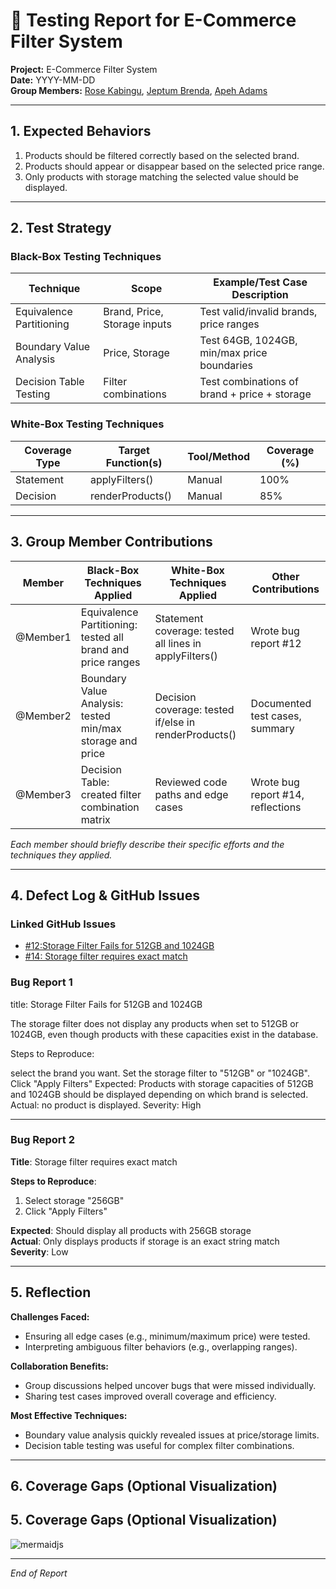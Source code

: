 # 🧪 Testing Report for E-Commerce Filter System

**Project:** E-Commerce Filter System  
**Date:** YYYY-MM-DD  
**Group Members:** [Rose Kabingu](), [Jeptum Brenda](https://github.com/bjeptum), [Apeh Adams](https://github.com/adamsap1)

---

## 1. Expected Behaviors

1. Products should be filtered correctly based on the selected brand.
2. Products should appear or disappear based on the selected price range.
3. Only products with storage matching the selected value should be displayed.

---

## 2. Test Strategy

### Black-Box Testing Techniques

| Technique                | Scope                        | Example/Test Case Description                 |
|--------------------------|------------------------------|----------------------------------------------|
| Equivalence Partitioning | Brand, Price, Storage inputs | Test valid/invalid brands, price ranges      |
| Boundary Value Analysis  | Price, Storage               | Test 64GB, 1024GB, min/max price boundaries  |
| Decision Table Testing   | Filter combinations          | Test combinations of brand + price + storage |

### White-Box Testing Techniques

| Coverage Type   | Target Function(s)     | Tool/Method | Coverage (%) |
|-----------------|-----------------------|-------------|--------------|
| Statement       | applyFilters()        | Manual      | 100%         |
| Decision        | renderProducts()      | Manual      | 85%          |

---

## 3. Group Member Contributions

| Member    | Black-Box Techniques Applied          | White-Box Techniques Applied         | Other Contributions                |
|-----------|--------------------------------------|-------------------------------------|------------------------------------|
| @Member1  | Equivalence Partitioning: tested all brand and price ranges | Statement coverage: tested all lines in applyFilters() | Wrote bug report #12               |
| @Member2  | Boundary Value Analysis: tested min/max storage and price | Decision coverage: tested if/else in renderProducts() | Documented test cases, summary     |
| @Member3  | Decision Table: created filter combination matrix | Reviewed code paths and edge cases | Wrote bug report #14, reflections  |

*Each member should briefly describe their specific efforts and the techniques they applied.*

---

## 4. Defect Log & GitHub Issues

### Linked GitHub Issues

- [#12:Storage Filter Fails for 512GB and 1024GB](https://github.com/PLP-Database-Design/week-4-rosewanjirukabingu/issues/2)
- [#14: Storage filter requires exact match](https://github.com/PLP-Database-DEPT/swt-w4/issues/14)

### Bug Report 1

title: Storage Filter Fails for 512GB and 1024GB

The storage filter does not display any products when set to 512GB or 1024GB, even though products with these capacities exist in the database.

Steps to Reproduce:

select the brand you want.
Set the storage filter to "512GB" or "1024GB".
Click "Apply Filters"
Expected: Products with storage capacities of 512GB and 1024GB should be displayed depending on which brand is selected.
Actual: no product is displayed.
Severity: High

---

### Bug Report 2

**Title**: Storage filter requires exact match

**Steps to Reproduce**:
1. Select storage "256GB"
2. Click "Apply Filters"

**Expected**: Should display all products with 256GB storage  
**Actual**: Only displays products if storage is an exact string match  
**Severity**: Low

---

## 5. Reflection

**Challenges Faced:**  
- Ensuring all edge cases (e.g., minimum/maximum price) were tested.
- Interpreting ambiguous filter behaviors (e.g., overlapping ranges).

**Collaboration Benefits:**  
- Group discussions helped uncover bugs that were missed individually.
- Sharing test cases improved overall coverage and efficiency.

**Most Effective Techniques:**  
- Boundary value analysis quickly revealed issues at price/storage limits.
- Decision table testing was useful for complex filter combinations.

---

## 6. Coverage Gaps (Optional Visualization)


## 5. Coverage Gaps (Optional Visualization)
![mermaidjs](https://github.com/user-attachments/assets/3f0e2915-2256-42be-b3ba-40b0ce0413cc)

---

*End of Report*
